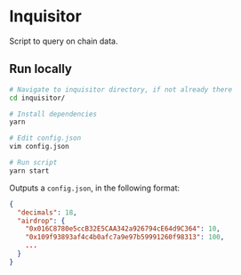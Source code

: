 # Inquisitor

Script to query on chain data.

## Run locally

```bash
# Navigate to inquisitor directory, if not already there
cd inquisitor/

# Install dependencies
yarn

# Edit config.json
vim config.json

# Run script
yarn start
```

Outputs a `config.json`, in the following format:

```json
{
  "decimals": 18,
  "airdrop": {
    "0x016C8780e5ccB32E5CAA342a926794cE64d9C364": 10,
    "0x109f93893af4c4b0afc7a9e97b59991260f98313": 100,
    ...
  }
}

```
